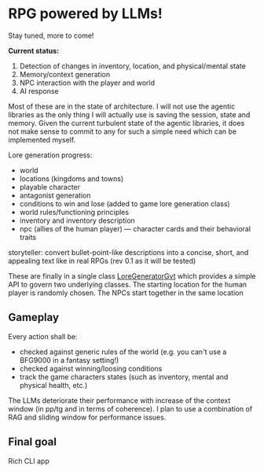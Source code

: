 # RPG powered by LLMs!

Stay tuned, more to come!

**Current status:** 
1. Detection of changes in inventory, location, and physical/mental state
2. Memory/context generation
2. NPC interaction with the player and world
3. AI response

Most of these are in the state of architecture. I will not use the agentic libraries as the only
thing I will actually use is saving the session, state and memory. Given the current turbulent state
of the agentic libraries, it does not make sense to commit to any for such a simple need which 
can be implemented myself.

Lore generation progress:
- world
- locations (kingdoms and towns)
- playable character
- antagonist generation
- conditions to win and lose (added to game lore generation class)
- world rules/functioning principles
- inventory and inventory description
- npc (allies of the human player) — character cards and their behavioral traits

storyteller: convert bullet-point-like descriptions into a concise,
short, and appealing text like in real RPGs (rev 0.1 as it will be tested)



These are finally in a single class [LoreGeneratorGvt](llm_rpg.engine.lore_generation.LoreGeneratorGvt) which provides
a simple API to govern two underlying classes.
The starting location for the human player is randomly chosen. The NPCs start
together in the same location


## Gameplay
Every action shall be: 
- checked  against generic rules of the world (e.g. you can't use a BFG9000 in a fantasy setting!)
- checked against winning/loosing conditions
- track the game characters states (such as inventory, mental and physical health, etc.)

The LLMs deteriorate their performance with increase of the context window (in pp/tg and in terms of coherence). 
I plan to use a combination of RAG and sliding window for performance issues.


## Final goal
Rich CLI app